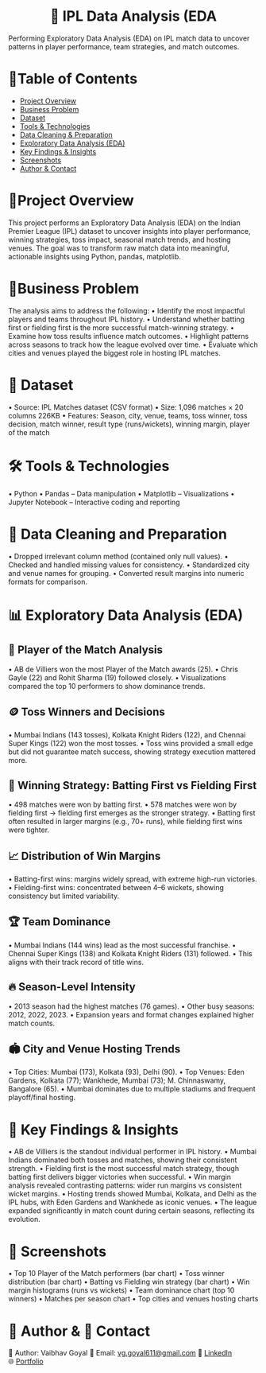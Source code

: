 # <h1 align="center">🏏 IPL Data Analysis (EDA</h1>

Performing Exploratory Data Analysis (EDA) on IPL match data to uncover patterns in player performance, team strategies, and match outcomes.

# 📑Table of Contents
- <a href="#overview"> Project Overview </a>
- <a href="#business-problem"> Business Problem </a>
- <a href="#dataset">Dataset</a>
- <a href="#tools--technologies">Tools & Technologies</a>
- <a href="#data-cleaning--preparation">Data Cleaning & Preparation</a>
- <a href="#exploratory-data-analysis-eda">Exploratory Data Analysis (EDA)</a>
- <a href="#key-findings"> Key Findings & Insights </a>
- <a href="#screenshots">Screenshots</a>
- <a href="#author--contact"> Author & Contact </a>
# <a class="anchor" id="overview"></a>🔎Project Overview
This project performs an Exploratory Data Analysis (EDA) on the Indian Premier League (IPL) dataset to uncover insights into player performance, winning strategies, toss impact, seasonal match trends, and hosting venues.
The goal was to transform raw match data into meaningful, actionable insights using Python, pandas, matplotlib.
# <a class="anchor" id="business-problem"></a>🎯Business Problem
The analysis aims to address the following:
•	Identify the most impactful players and teams throughout IPL history.
• Understand whether batting first or fielding first is the more successful match-winning strategy.
•	Examine how toss results influence match outcomes.
•	Highlight patterns across seasons to track how the league evolved over time.
•	Evaluate which cities and venues played the biggest role in hosting IPL matches.
# <a class="anchor" id="dataset"></a>📂 Dataset
•	Source: IPL Matches dataset (CSV format)
•	Size: 1,096 matches × 20 columns 226KB
•	Features: Season, city, venue, teams, toss winner, toss decision, match winner, result type (runs/wickets), winning margin, player of the match
# <a class="anchor" id="tools--technologies"></a>🛠 Tools & Technologies
•	Python
•	Pandas – Data manipulation
•	Matplotlib – Visualizations
•	Jupyter Notebook – Interactive coding and reporting
# <a class="anchor" id="data-cleaning--preparation"></a>🧹 Data Cleaning and Preparation
•	Dropped irrelevant column method (contained only null values).
•	Checked and handled missing values for consistency.
•	Standardized city and venue names for grouping.
•	Converted result margins into numeric formats for comparison.
# <a class="anchor" id="exploratory-data-analysis-eda"></a>📊 Exploratory Data Analysis (EDA)
## 🏅 Player of the Match Analysis
•	AB de Villiers won the most Player of the Match awards (25).
•	Chris Gayle (22) and Rohit Sharma (19) followed closely.
•	Visualizations compared the top 10 performers to show dominance trends.
## 🪙 Toss Winners and Decisions
•	Mumbai Indians (143 tosses), Kolkata Knight Riders (122), and Chennai Super Kings (122) won the most tosses.
•	Toss wins provided a small edge but did not guarantee match success, showing strategy execution mattered more.
## 🧠 Winning Strategy: Batting First vs Fielding First
•	498 matches were won by batting first.
•	578 matches were won by fielding first → fielding first emerges as the stronger strategy.
•	Batting first often resulted in larger margins (e.g., 70+ runs), while fielding first wins were tighter.
## 📈 Distribution of Win Margins
•	Batting-first wins: margins widely spread, with extreme high-run victories.
•	Fielding-first wins: concentrated between 4–6 wickets, showing consistency but limited variability.
## 🏆 Team Dominance
•	Mumbai Indians (144 wins) lead as the most successful franchise.
•	Chennai Super Kings (138) and Kolkata Knight Riders (131) followed.
•	This aligns with their track record of title wins.
## 🔥 Season-Level Intensity
•	2013 season had the highest matches (76 games).
•	Other busy seasons: 2012, 2022, 2023.
•	Expansion years and format changes explained higher match counts.
## 🏟️ City and Venue Hosting Trends
•	Top Cities: Mumbai (173), Kolkata (93), Delhi (90).
•	Top Venues: Eden Gardens, Kolkata (77); Wankhede, Mumbai (73); M. Chinnaswamy, Bangalore (65).
•	Mumbai dominates due to multiple stadiums and frequent playoff/final hosting.
# <a class="key-findings" id=""></a>📌 Key Findings & Insights
•	AB de Villiers is the standout individual performer in IPL history.
•	Mumbai Indians dominated both tosses and matches, showing their consistent strength.
•	Fielding first is the most successful match strategy, though batting first delivers bigger victories when successful.
•	Win margin analysis revealed contrasting patterns: wider run margins vs consistent wicket margins.
•	Hosting trends showed Mumbai, Kolkata, and Delhi as the IPL hubs, with Eden Gardens and Wankhede as iconic venues.
•	The league expanded significantly in match count during certain seasons, reflecting its evolution.


# <a class="anchor" id="screenshots"></a>📸 Screenshots
•	Top 10 Player of the Match performers (bar chart)
•	Toss winner distribution (bar chart)
•	Batting vs Fielding win strategy (bar chart)
•	Win margin histograms (runs vs wickets)
•	Team dominance chart (top 10 winners)
•	Matches per season chart
•	Top cities and venues hosting charts

# <a class="anchor" id="author--contact"></a>👤 Author & 📧 Contact
👤 Author: Vaibhav Goyal
📧 Email: vg.goyal611@gmail.com
💼 [LinkedIn](https://www.linkedin.com/in/vaibhav-goyal-29b70a30/)  
🌐 [Portfolio](https://github.com/vggoyal611)